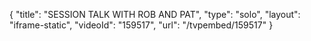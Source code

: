 {
    "title": "SESSION TALK WITH ROB AND PAT",
    "type": "solo",
    "layout": "iframe-static",
    "videoId": "159517",
    "url": "\/tvpembed\/159517"
}